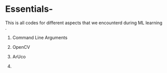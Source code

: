 # Essentials-


This is all codes for different aspects that we encounterd during ML learning . 

1. Command Line Arguments 

2. OpenCV

3. ArUco

4.  
